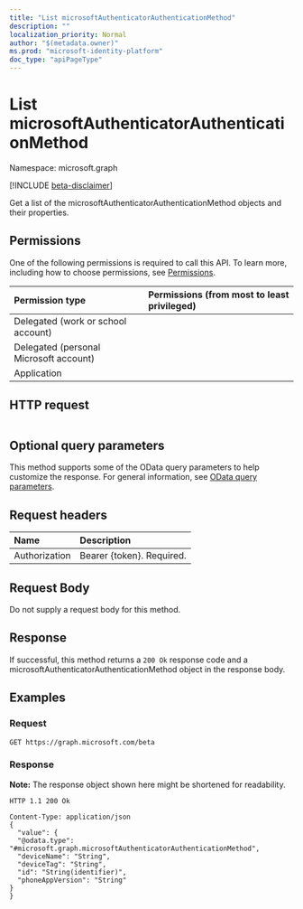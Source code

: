 ```yaml
---
title: "List microsoftAuthenticatorAuthenticationMethod"
description: ""
localization_priority: Normal
author: "$(metadata.owner)"
ms.prod: "microsoft-identity-platform"
doc_type: "apiPageType"
---
```


# List microsoftAuthenticatorAuthenticationMethod

Namespace: microsoft.graph

[!INCLUDE [beta-disclaimer](../../includes/beta-disclaimer.md)]

Get a list of the microsoftAuthenticatorAuthenticationMethod objects and their properties.

## Permissions

One of the following permissions is required to call this API. To learn more, including how to choose permissions, see [Permissions](/graph/permissions-reference).

| Permission type                        | Permissions (from most to least privileged) |
| :------------------------------------- | :------------------------------------------ |
| Delegated (work or school account)     |                                             |
| Delegated (personal Microsoft account) |                                             |
| Application                            |                                             |

## HTTP request

<!-- {
  "blockType": "ignored"
}
-->

```http

```

## Optional query parameters

This method supports some of the OData query parameters to help customize the response. For general information, see [OData query parameters](/graph/query-parameters).

## Request headers

| Name          | Description               |
| :------------ | :------------------------ |
| Authorization | Bearer {token}. Required. |

## Request Body

<!-- Actions and Functions -->

<!-- CRUD Methods -->

Do not supply a request body for this method.

## Response

If successful, this method returns a `200 Ok` response code and a microsoftAuthenticatorAuthenticationMethod object in the response body.

## Examples

### Request

<!-- {
  "blockType": "request",
  "name": "list_microsoftauthenticatorauthenticationmethod"
}
-->

```http
GET https://graph.microsoft.com/beta

```

### Response

**Note:** The response object shown here might be shortened for readability.

<!-- {
  "blockType": "response",
  "truncated": true,
  "@odata.type": "microsoft.strongAuthentication.microsoftAuthenticatorAuthenticationMethod"
}
-->

```http
HTTP 1.1 200 Ok

Content-Type: application/json
{
  "value": {
  "@odata.type": "#microsoft.graph.microsoftAuthenticatorAuthenticationMethod",
  "deviceName": "String",
  "deviceTag": "String",
  "id": "String(identifier)",
  "phoneAppVersion": "String"
}
}

```
